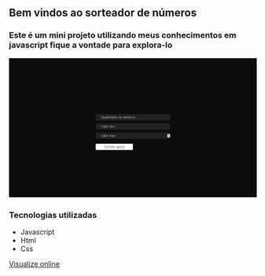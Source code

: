 ## Bem vindos ao sorteador de números 

### Este é um mini projeto utilizando meus conhecimentos em javascript fique a vontade para explora-lo

<img src="img/Captura de Tela (48).png">

### Tecnologias utilizadas

- Javascript
- Html
- Css

<a href="https://sorteador-numbers.vercel.app/">Visualize online</a>
